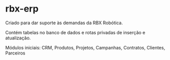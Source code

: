 # rbx-erp

Criado para dar suporte às demandas da RBX Robótica.

Contém tabelas no banco de dados e rotas privadas de inserção e atualização.

Módulos iniciais: CRM, Produtos, Projetos, Campanhas, Contratos, Clientes, Parceiros



